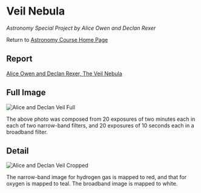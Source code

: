 # Veil Nebula

*Astronomy Special Project by Alice Owen and Declan Rexer*

Return to [Astronomy Course Home Page](../index.html)

## Report

[Alice Owen and Declan Rexer, The Veil Nebula](./AliceOwenDeclanRexlerTheVeilNebula.pdf)

## Full Image

![Alice and Declan Veil Full](./AliceDeclanVeilFull.jpeg)

The above photo was composed from 20 exposures of two minutes each in each of two narrow-band filters, and 20 exposures of 10 seconds each in a broadband filter.

## Detail

![Alice and Declan Veil Cropped](./AliceDeclanVeilCropped.jpeg)

The narrow-band image for hydrogen gas is mapped to red, and that for oxygen is mapped to teal. The broadband image is mapped to white.
